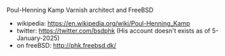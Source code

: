Poul-Henning Kamp Varnish architect and FreeBSD 

- wikipedia: https://en.wikipedia.org/wiki/Poul-Henning_Kamp
- twitter: https://twitter.com/bsdphk (His account doesn't exists as of 5-January-2025)
- on freeBSD: http://phk.freebsd.dk/
